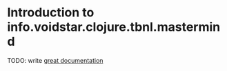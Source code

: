 # Introduction to info.voidstar.clojure.tbnl.mastermind

TODO: write [great documentation](http://jacobian.org/writing/great-documentation/what-to-write/)
